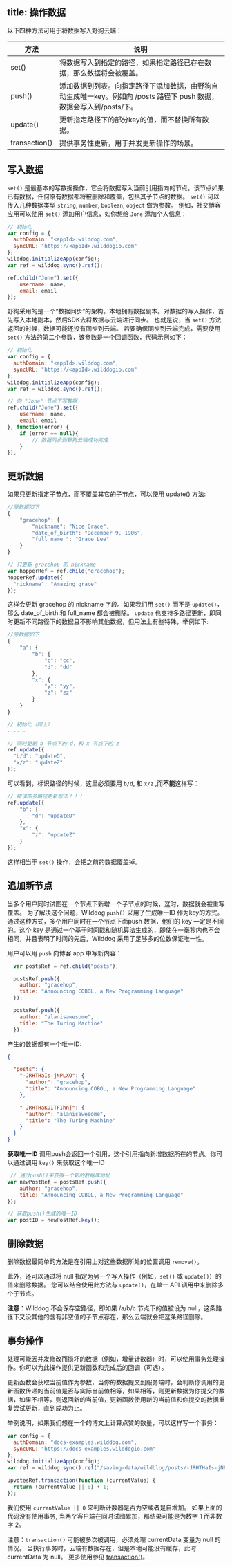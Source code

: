 title:  操作数据
---

以下四种方法可用于将数据写入野狗云端：

方法 |  说明 
----|------
set() | 将数据写入到指定的路径，如果指定路径已存在数据，那么数据将会被覆盖。 
push() | 添加数据到列表。向指定路径下添加数据，由野狗自动生成唯一key。例如向 /posts 路径下 push 数据，数据会写入到/posts/<unique-post-id>下。
update() | 更新指定路径下的部分key的值，而不替换所有数据。 
transaction() | 提供事务性更新，用于并发更新操作的场景。 

## 写入数据

`set()` 是最基本的写数据操作，它会将数据写入当前引用指向的节点。该节点如果已有数据，任何原有数据都将被删除和覆盖，包括其子节点的数据。
`set()` 可以传入几种数据类型 `string`, `number`, `boolean`, `object` 做为参数。
例如，社交博客应用可以使用 `set()` 添加用户信息，如你想给 `Jone` 添加个人信息：

```js
// 初始化
var config = {
  authDomain: "<appId>.wilddog.com",
  syncURL: "https://<appId>.wilddogio.com"
};
wilddog.initializeApp(config);
var ref = wilddog.sync().ref();

ref.child("Jone").set({
    username: name,
    email: email
});
```

野狗采用的是一个“数据同步”的架构。本地拥有数据副本。对数据的写入操作，首先写入本地副本，然后SDK去将数据与云端进行同步。
也就是说，当 `set()` 方法返回的时候，数据可能还没有同步到云端。
若要确保同步到云端完成，需要使用 `set()` 方法的第二个参数，该参数是一个回调函数，代码示例如下：

```js
// 初始化
var config = {
  authDomain: "<appId>.wilddog.com",
  syncURL: "https://<appId>.wilddogio.com"
};
wilddog.initializeApp(config);
var ref = wilddog.sync().ref();

// 向 "Jone" 节点下写数据
ref.child("Jone").set({
    username: name,
    email: email
}, function(error) {
    if (error == null){
        // 数据同步到野狗云端成功完成
    }
});
```

## 更新数据

如果只更新指定子节点，而不覆盖其它的子节点，可以使用 update() 方法:

```js
//原数据如下
{
    "gracehop": {
        "nickname": "Nice Grace",
        "date_of_birth": "December 9, 1906",
        "full_name ": "Grace Lee"
    }
}
```
```js
// 只更新 gracehop 的 nickname
var hopperRef = ref.child("gracehop");
hopperRef.update({
  "nickname": "Amazing grace"
});

```

这样会更新 gracehop 的 nickname 字段。如果我们用 `set()` 而不是 `update()`，那么 date_of_birth 和 full_name 都会被删除。
`update` 也支持多路径更新，即同时更新不同路径下的数据且不影响其他数据，但用法上有些特殊，举例如下:
```js
//原数据如下
{
    "a": {
        "b": {
            "c": "cc",
            "d": "dd"
        },
        "x": {
            "y": "yy",
            "z": "zz"
        }
    }
}
```
```js
// 初始化（同上）
······

// 同时更新 b 节点下的 d，和 x 节点下的 z
ref.update({
  "b/d": "updateD",
  "x/z": "updateZ"
});
```
可以看到，标识路径的时候，这里必须要用 `b/d`, 和 `x/z` ,而**不能**这样写：
```js
// 错误的多路径更新写法！！！
ref.update({
    "b": {
        "d": "updateD"
    },
    "x": {
        "z": "updateZ"
    }
});
```
这样相当于 `set()` 操作，会把之前的数据覆盖掉。

## 追加新节点

当多个用户同时试图在一个节点下新增一个子节点的时候，这时，数据就会被重写覆盖。
为了解决这个问题，Wilddog `push()` 采用了生成唯一ID 作为key的方式。通过这种方式，多个用户同时在一个节点下面push 数据，他们的 key 一定是不同的。这个 key 是通过一个基于时间戳和随机算法生成的，即使在一毫秒内也不会相同，并且表明了时间的先后，Wilddog 采用了足够多的位数保证唯一性。

用户可以用 `push` 向博客 app 中写新内容：


```js
  var postsRef = ref.child("posts");

  postsRef.push({
    author: "gracehop",
    title: "Announcing COBOL, a New Programming Language"
  });

  postsRef.push({
    author: "alanisawesome",
    title: "The Turing Machine"
  });

```

产生的数据都有一个唯一ID:
```json
{

  "posts": {
    "-JRHTHaIs-jNPLXO": {
      "author": "gracehop",
      "title": "Announcing COBOL, a New Programming Language"
    },

    "-JRHTHaKuITFIhnj": {
      "author": "alanisawesome",
      "title": "The Turing Machine"
    }
  }
}
```

**获取唯一ID**
调用push会返回一个引用，这个引用指向新增数据所在的节点。你可以通过调用 `key()` 来获取这个唯一ID

```js
 // 通过push()来获得一个新的数据库地址
var newPostRef = postsRef.push({
	author: "gracehop",
	title: "Announcing COBOL, a New Programming Language"
});

// 获取push()生成的唯一ID
var postID = newPostRef.key();

```
## 删除数据
删除数据最简单的方法是在引用上对这些数据所处的位置调用 `remove()`。

此外，还可以通过将 null 指定为另一个写入操作（例如，`set()` 或 `update()`）的值来删除数据。 您可以结合使用此方法与 `update()`，在单一 API 调用中来删除多个子节点。

**注意**：Wilddog 不会保存空路径，即如果 /a/b/c 节点下的值被设为 null，这条路径下又没其他的含有非空值的子节点存在，那么云端就会把这条路径删除。

## 事务操作
处理可能因并发修改而损坏的数据（例如，增量计数器）时，可以使用事务处理操作。你可以为此操作提供更新函数和完成后的回调（可选）。

更新函数会获取当前值作为参数，当你的数据提交到服务端时，会判断你调用的更新函数传递的当前值是否与实际当前值相等，如果相等，则更新数据为你提交的数据，如果不相等，则返回新的当前值，更新函数使用新的当前值和你提交的数据重复尝试更新，直到成功为止。

举例说明，如果我们想在一个的博文上计算点赞的数量，可以这样写一个事务：
```js
var config = {
  authDomain: "docs-examples.wilddog.com",
  syncURL: "https://docs-examples.wilddogio.com"
};
wilddog.initializeApp(config);
var ref = wilddog.sync().ref("/saving-data/wildblog/posts/-JRHTHaIs-jNPLXOQivY/upvotes");

upvotesRef.transaction(function (currentValue) {
  return (currentValue || 0) + 1;
});
```
我们使用 `currentValue || 0` 来判断计数器是否为空或者是自增加。 如果上面的代码没有使用事务, 当两个客户端在同时试图累加，那结果可能是为数字 1 而非数字 2。

注意：`transaction()` 可能被多次被调用，必须处理 currentData 变量为 null 的情况。 当执行事务时，云端有数据存在，但是本地可能没有缓存，此时 currentData 为 null。
更多使用参见 [transaction()](/api/sync/web.html#transaction)。


